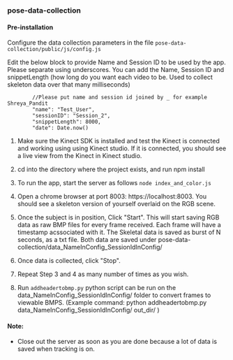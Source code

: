 ### pose-data-collection

#### Pre-installation

Configure the data collection parameters in the file `pose-data-collection/public/js/config.js`

Edit the below block to provide Name and Session ID to be used by the app. Please separate using underscores. You can add the Name, Session ID and snippetLength (how long do you want each video to be. Used to collect skeleton data over that many milliseconds)

```       
        //Please put name and session id joined by _ for example Shreya_Pandit
        "name": "Test_User",
        "sessionID": "Session_2",
        "snippetLength": 8000,
        "date": Date.now()
```


1. Make sure the Kinect SDK is installed and test the Kinect is connected and working using using Kinect studio. If it is connected, you should see a live view from the Kinect in Kinect studio.

2. cd into the directory where the project exists, and run npm install

3. To run the app, start the server as follows
```node index_and_color.js```

4. Open a chrome browser at port 8003: https://localhost:8003. You should see a skeleton version of yourself overlaid on the RGB scene. 

3. Once the subject is in position, Click "Start". This will start saving RGB data as raw BMP files for every frame received. Each frame will have a timestamp acssociated with it. The Skeletal data is saved as burst of N seconds, as a txt file. Both data are saved under pose-data-collection/data_NameInConfig_SessionIdInConfig/

4. Once data is collected, click "Stop".

5. Repeat Step 3 and 4 as many number of times as you wish.

4. Run ```addheadertobmp.py``` python script can be run on the data_NameInConfig_SessionIdInConfig/ folder to convert frames to viewable BMPS. (Example command: python addheadertobmp.py data_NameInConfig_SessionIdInConfig/ out_dir/ )

#### Note:
- Close out the server as soon as you are done because a lot of data is saved when tracking is on.
